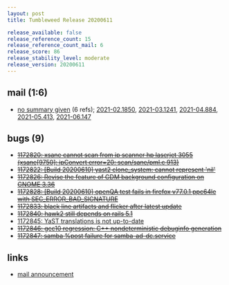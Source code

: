 ```yaml
---
layout: post
title: Tumbleweed Release 20200611

release_available: false
release_reference_count: 15
release_reference_count_mail: 6
release_score: 86
release_stability_level: moderate
release_version: 20200611
---
```


## mail (1:6)

- [no summary given](https://lists.opensuse.org/archives/list/factory@lists.opensuse.org/thread/AONWZQH7GROPILSZV2JWILDWWUJ2B56A) (6 refs); [2021-02.1850](https://lists.opensuse.org/archives/list/factory@lists.opensuse.org/thread/AONWZQH7GROPILSZV2JWILDWWUJ2B56A), [2021-03.1241](https://lists.opensuse.org/archives/list/factory@lists.opensuse.org/thread/AONWZQH7GROPILSZV2JWILDWWUJ2B56A), [2021-04.884](https://lists.opensuse.org/archives/list/factory@lists.opensuse.org/thread/AONWZQH7GROPILSZV2JWILDWWUJ2B56A), [2021-05.413](https://lists.opensuse.org/archives/list/factory@lists.opensuse.org/thread/AONWZQH7GROPILSZV2JWILDWWUJ2B56A), [2021-06.147](https://lists.opensuse.org/archives/list/factory@lists.opensuse.org/thread/AONWZQH7GROPILSZV2JWILDWWUJ2B56A)

## bugs (9)

<!--more-->

- ~~[1172820: xsane cannot scan from ip scanner hp laserjet 3055 (xsane\[9750\]: ipConvert error=20: scan/sane/pml.c 913)](https://bugzilla.opensuse.org/show_bug.cgi?id=1172820)~~
- ~~[1172822: \[Build 20200610\] yast2 clone_system: cannot represent 'nil'](https://bugzilla.opensuse.org/show_bug.cgi?id=1172822)~~
- ~~[1172826: Revise the feature of GDM background configuration on GNOME 3.36](https://bugzilla.opensuse.org/show_bug.cgi?id=1172826)~~
- ~~[1172828: \[Build 20200610\] openQA test fails in firefox v77.0.1 ppc64le with SEC_ERROR_BAD_SIGNATURE](https://bugzilla.opensuse.org/show_bug.cgi?id=1172828)~~
- ~~[1172833: black line artifacts and flicker after latest update](https://bugzilla.opensuse.org/show_bug.cgi?id=1172833)~~
- ~~[1172840: hawk2 still depends on rails 5.1](https://bugzilla.opensuse.org/show_bug.cgi?id=1172840)~~
- [1172845: YaST translations is not up-to-date](https://bugzilla.opensuse.org/show_bug.cgi?id=1172845)
- ~~[1172846: gcc10 regression: C++ nondeterministic debuginfo generation](https://bugzilla.opensuse.org/show_bug.cgi?id=1172846)~~
- ~~[1172847: samba %post failure for samba-ad-dc.service](https://bugzilla.opensuse.org/show_bug.cgi?id=1172847)~~



## links

- [mail announcement](https://lists.opensuse.org/archives/list/factory@lists.opensuse.org/thread/AONWZQH7GROPILSZV2JWILDWWUJ2B56A)

